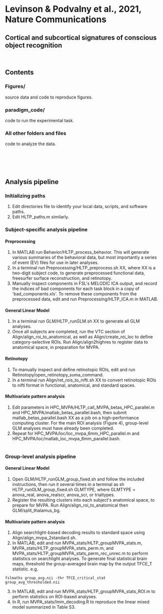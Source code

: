 # Levinson & Podvalny et al., 2021, Nature Communications
## Cortical and subcortical signatures of conscious object recognition
&nbsp;  

## Contents
### Figures/
source data and code to reproduce figures.
### paradigm_code/
code to run the experimental task.
### All other folders and files
code to analyze the data.
# &nbsp;  

## Analysis pipeline
### Initializing paths
1. Edit directories file to identify your local data, scripts, and software paths.
2. Edit HLTP_paths.m similarly.


### Subject-specific analysis pipeline
#### Preprocessing
1. In MATLAB run Behavior/HLTP_process_behavior. This will generate various summaries of the behavioral data, but most importantly a series of event (EV) files for use in later analyses.
2. In a terminal run Preprocessing/HLTP_preprocess.sh XX, where XX is a two-digit subject code, to generate preprocessed functional data, freesurfer surface reconstruction, and retinotopy.
3. Manually inspect components in FSL's MELODIC ICA output, and record the indices of bad components for each task block in a copy of 'bad_components.xls'. To remove these components from the preprocessed data, edit and run Preprocessing/HLTP_ICA.m in MATLAB.
#### General Linear Model
1. In a terminal run GLM/HLTP_runGLM.sh XX to generate all GLM analyses.
2. Once all subjects are completed, run the VTC section of Align/align_roi_to_anatomical, as well as Align/create_roi_loc to define category-selective ROIs. Run Align/align2highres to register data to anatomical space, in preparation for MVPA.
#### Retinotopy
1. To manually inspect and define retinotopic ROIs, edit and run Retinotopy/open_retinotopy_suma_command.
2. In a terminal run Align/ret_rois_to_nifti.sh XX to convert retinotopic ROIs to nifti format in functional, anatomical, and standard spaces.
#### Multivariate pattern analysis
1. Edit parameters in HPC_MVPA/HLTP_call_MVPA_betas_HPC_parallel.m and HPC_MVPA/matlab_betas_parallel.bash, then submit matlab_betas_parallel.bash XX as a job on a high-performance computing cluster. For the main ROI analysis (Figure 4), group-level GLM analyses must have already been completed.
2. Repeat for HPC_MVPA/loc/loc_mvpa_6mm_HPC_parallel.m and HPC_MVPA/loc/matlab_loc_mvpa_6mm_parallel.bash.
&nbsp;  
&nbsp;  

### Group-level analysis pipeline
#### General Linear Model
1. Open GLM/HLTP_runGLM_group_fixed.sh and follow the included instructions, then run it several times in a terminal as sh HLTP_runGLM_group_fixed.sh GLMTYPE, where GLMTYPE = anova_real, anova_realscr, anova_scr, or trialtypes.
2. Register the resulting clusters into each subject's anatomical space, to prepare for MVPA. Run Align/align_roi_to_anatomical then GLM/split_thalamus_bg.
#### Multivariate pattern analysis
1. Align searchlight-based decoding results to standard space using Align/align_mvpa_2standard.sh.
2. In MATLAB, edit and run MVPA_stats/HLTP_groupMVPA_stats.m, MVPA_stats/HLTP_groupMVPA_stats_perm.m, and MVPA_stats/HLTP_groupMVPA_stats_perm_rec_unrec.m to perform statistics on searchlight analyses. To generate final statistical brain maps, threshold the group-averaged brain map by the output TFCE_T statistic. e.g.
```
fslmaths group_avg.nii -thr TFCE_critical_stat group_avg_thresholded.nii
```
3. In MATLAB, edit and run MVPA_stats/HLTP_groupMVPA_stats_ROI.m to perform statistics on ROI-based analyses.
4. In R, run MVPA_stats/lmm_decoding.R to reproduce the linear mixed model summarized in Table S3.
